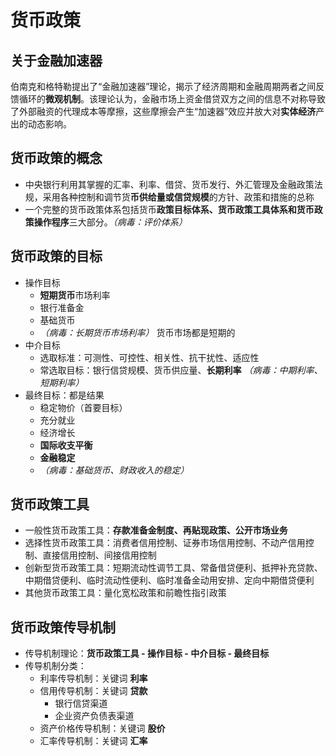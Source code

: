 # 货币政策

## 关于金融加速器

伯南克和格特勒提出了“金融加速器”理论，揭示了经济周期和金融周期两者之间反馈循环的**微观机制**。该理论认为，金融市场上资金借贷双方之间的信息不对称导致了外部融资的代理成本等摩擦，这些摩擦会产生“加速器”效应并放大对**实体经济**产出的动态影响。

## 货币政策的概念

- 中央银行利用其掌握的汇率、利率、借贷、货币发行、外汇管理及金融政策法规，采用各种控制和调节货**币供给量或信贷规模**的方针、政策和措施的总称
- 一个完整的货币政策体系包括货币**政策目标体系、货币政策工具体系和货币政策操作程序**三大部分。_（病毒：评价体系）_

## 货币政策的目标

- 操作目标
  - **短期货币**市场利率
  - 银行准备金
  - 基础货币
  - _（病毒：长期货币市场利率）_ 货币市场都是短期的
- 中介目标
  - 选取标准：可测性、可控性、相关性、抗干扰性、适应性
  - 常选取目标：银行信贷规模、货币供应量、**长期利率** _（病毒：中期利率、短期利率）_
- 最终目标：都是结果
  - 稳定物价（首要目标）
  - 充分就业
  - 经济增长
  - **国际收支平衡**
  - **金融稳定**
  - _（病毒：基础货币、财政收入的稳定）_

## 货币政策工具

- 一般性货币政策工具：**存款准备金制度、再贴现政策、公开市场业务**
- 选择性货币政策工具：消费者信用控制、证券市场信用控制、不动产信用控制、直接信用控制、间接信用控制
- 创新型货币政策工具：短期流动性调节工具、常备借贷便利、抵押补充贷款、中期借贷便利、临时流动性便利、临时准备金动用安排、定向中期借贷便利
- 其他货币政策工具：量化宽松政策和前瞻性指引政策

## 货币政策传导机制

- 传导机制理论：**货币政策工具 - 操作目标 - 中介目标 - 最终目标**
- 传导机制分类：
  - 利率传导机制：关键词 **利率**
  - 信用传导机制：关键词 **贷款**
    - 银行信贷渠道
    - 企业资产负债表渠道
  - 资产价格传导机制：关键词 **股价**
  - 汇率传导机制：关键词 **汇率**
